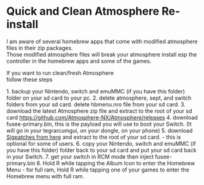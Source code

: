 # Quick and Clean Atmosphere Re-install  


I am aware of several homebrew apps that come with modified atmosphere files in their zip packages.  
Those modified atmosphere files will break your atmosphere install esp the controller in the homebrew apps and some of the games.  



If you want to run clean/fresh Atmosphere<br>
follow these steps<br>
<p>
1. backup your Nintendo, switch and emuMMC (if you have this folder) folder on your sd card to your pc.   
2. delete atmosphere, sept, and switch folders from your sd card.  delete hbmenu.nro file from your sd card.   
3. download the latest Atmosphere zip file and extract to the root of your sd card <a href=https://github.com/Atmosphere-NX/Atmosphere/releases>https://github.com/Atmosphere-NX/Atmosphere/releases</a>   
4. download fusee-primary.bin, this is the payload you will use to boot your Switch. (It will go in your tegrarcumgui, on your dongle, on your phone)   
5. download <a href=https://gbatemp.net/threads/i-heard-that-you-guys-need-some-sweet-patches-for-atmosphere.521164/>Sigpatches from here</a> and extract to the root of your sd card. - this is optional for some of users.   
6. copy your Nintendo, switch and emuMMC (if you have this folder) folder back to your sd card and put your sd card back in your Switch.   
7. get your switch in RCM mode then inject fusee-primary.bin   
8. Hold R while tapping the Album Icon to enter the Homebrew Menu - for full ram, Hold R while tapping one of your games to enter the Homebrew menu with full ram.   


       
&nbsp;

